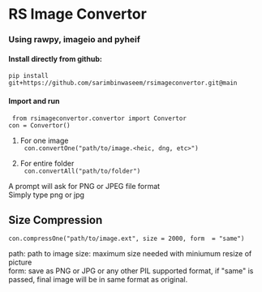 # RS Image Convertor
### Using rawpy, imageio and pyheif

#### Install directly from github:

`pip install git+https://github.com/sarimbinwaseem/rsimageconvertor.git@main`

#### Import and run

``
from rsimageconvertor.convertor import Convertor``<br>
``
con = Convertor()
``

1. For one image<br>
`` con.convertOne("path/to/image.<heic, dng, etc>")``

2. For entire folder<br>
`` con.convertAll("path/to/folder")``

A prompt will ask for PNG or JPEG file format<br>
Simply type png or jpg

## Size Compression
``
con.compressOne("path/to/image.ext", size = 2000, form  = "same")
``

path: path to image
size: maximum size needed with miniumum resize of picture<br>
form: save as PNG or JPG or any other PIL supported format, if "same" is passed, final image will be in same format as original.